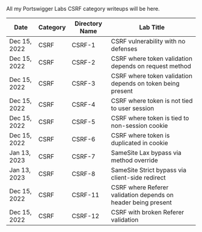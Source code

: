 All my Portswigger Labs CSRF category writeups will be here.

Date	 	  | Category            | Directory Name | Lab Title
--------------|---------------------|----------------|----------------------
Dec 15, 2022  | CSRF                | CSRF-1         | CSRF vulnerability with no defenses
Dec 15, 2022  | CSRF                | CSRF-2         | CSRF where token validation depends on request method
Dec 15, 2022  | CSRF                | CSRF-3         | CSRF where token validation depends on token being present
Dec 15, 2022  | CSRF                | CSRF-4         | CSRF where token is not tied to user session
Dec 15, 2022  | CSRF                | CSRF-5         | CSRF where token is tied to non-session cookie
Dec 15, 2022  | CSRF                | CSRF-6         | CSRF where token is duplicated in cookie
Jan 13, 2023  | CSRF                | CSRF-7         | SameSite Lax bypass via method override
Jan 13, 2023  | CSRF                | CSRF-8         | SameSite Strict bypass via client-side redirect
Dec 15, 2022  | CSRF                | CSRF-11        | CSRF where Referer validation depends on header being present
Dec 15, 2022  | CSRF                | CSRF-12        | CSRF with broken Referer validation